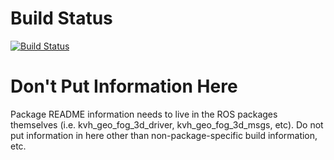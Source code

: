 # Build Status

[![Build Status](https://gitlab.mitre.org/DART/sensor-drivers/kvh_geo_fog_3d/badges/kinetic-devel/pipeline.svg)](https://gitlab.mitre.org/DART/sensor-drivers/kvh_geo_fog_3d)

# Don't Put Information Here

Package README information needs to live in the ROS packages themselves (i.e. kvh_geo_fog_3d_driver, kvh_geo_fog_3d_msgs, etc). Do not put information in here other than non-package-specific build information, etc.
